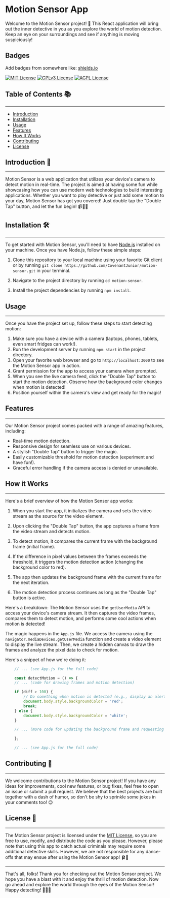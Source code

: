 # Motion Sensor App

Welcome to the Motion Sensor project! 🎉 This React application will bring out the inner detective in you as you explore the world of motion detection. Keep an eye on your surroundings and see if anything is moving suspiciously!


## Badges

Add badges from somewhere like: [shields.io](https://shields.io/)

[![MIT License](https://img.shields.io/badge/License-MIT-green.svg)](https://choosealicense.com/licenses/mit/)
[![GPLv3 License](https://img.shields.io/badge/License-GPL%20v3-yellow.svg)](https://opensource.org/licenses/)
[![AGPL License](https://img.shields.io/badge/license-AGPL-blue.svg)](http://www.gnu.org/licenses/agpl-3.0)

## Table of Contents 📚
--------------------

-   [Introduction](#introduction)
-   [Installation](#installation)
-   [Usage](#usage)
-   [Features](#features)
-   [How It Works](#how-it-works)
-   [Contributing](#contributing)
-   [License](#license)


## Introduction 🌟
---------------

Motion Sensor is a web application that utilizes your device's camera to detect motion in real-time. The project is aimed at having some fun while showcasing how you can use modern web technologies to build interesting applications. Whether you want to play detective or just add some motion to your day, Motion Sensor has got you covered! Just double tap the "Double Tap" button, and let the fun begin! 📹👯‍♂️


## Installation 🛠️
----------------

To get started with Motion Sensor, you'll need to have [Node.js](https://nodejs.org/) installed on your machine. Once you have Node.js, follow these simple steps:

1.  Clone this repository to your local machine using your favorite Git client or by running `git clone https://github.com/CovenantJunior/motion-sensor.git` in your terminal.

2.  Navigate to the project directory by running `cd motion-sensor`.

3.  Install the project dependencies by running `npm install`.


## Usage
-----

Once you have the project set up, follow these steps to start detecting motion:

1.  Make sure you have a device with a camera (laptops, phones, tablets, even smart fridges can work!).
2.  Run the development server by running `npm start` in the project directory.
3.  Open your favorite web browser and go to `http://localhost:3000` to see the Motion Sensor app in action.
3.  Grant permission for the app to access your camera when prompted.
4.  When you see the live camera feed, click the "Double Tap" button to start the motion detection. Observe how the background color changes when motion is detected!
5.  Position yourself within the camera's view and get ready for the magic!


## Features
--------

Our Motion Sensor project comes packed with a range of amazing features, including:

-   Real-time motion detection.
-   Responsive design for seamless use on various devices.
-   A stylish "Double Tap" button to trigger the magic.
-   Easily customizable threshold for motion detection (experiment and have fun!).
-   Graceful error handling if the camera access is denied or unavailable.


## How it Works
------------

Here's a brief overview of how the Motion Sensor app works:

1.  When you start the app, it initializes the camera and sets the video stream as the source for the video element.

2.  Upon clicking the "Double Tap" button, the app captures a frame from the video stream and detects motion.

3.  To detect motion, it compares the current frame with the background frame (initial frame).

4.  If the difference in pixel values between the frames exceeds the threshold, it triggers the motion detection action (changing the background color to red).

5.  The app then updates the background frame with the current frame for the next iteration.

6.  The motion detection process continues as long as the "Double Tap" button is active.

Here's a breakdown:
The Motion Sensor uses the `getUserMedia` API to access your device's camera stream. It then captures the video frames, compares them to detect motion, and performs some cool actions when motion is detected!

The magic happens in the `App.js` file. We access the camera using the `navigator.mediaDevices.getUserMedia` function and create a video element to display the live stream. Then, we create a hidden canvas to draw the frames and analyze the pixel data to check for motion.

Here's a snippet of how we're doing it:

```javascript
    // ... (see App.js for the full code)

    const detectMotion = () => {
    // ... (code for drawing frames and motion detection)

    if (diff > 100) {
        // Do something when motion is detected (e.g., display an alert or change the background color)
        document.body.style.backgroundColor = 'red';
        break;
    } else {
        document.body.style.backgroundColor = 'white';
    }

    // ... (more code for updating the background frame and requesting the next animation frame)

    };

    // ... (see App.js for the full code)
```


## Contributing 👥
---------------

We welcome contributions to the Motion Sensor project! If you have any ideas for improvements, cool new features, or bug fixes, feel free to open an issue or submit a pull request. We believe that the best projects are built together with a dash of humor, so don't be shy to sprinkle some jokes in your comments too! 😉


## License 📜
----------

The Motion Sensor project is licensed under the [MIT License](LICENSE), so you are free to use, modify, and distribute the code as you please. However, please note that using this app to catch actual criminals may require some additional detective skills. However, we are not responsible for any dance-offs that may ensue after using the Motion Sensor app! 🩰🕺

* * * * *

That's all, folks! Thank you for checking out the Motion Sensor project. We hope you have a blast with it and enjoy the thrill of motion detection. Now go ahead and explore the world through the eyes of the Motion Sensor! Happy detecting! 🕵️‍♂️🚀
